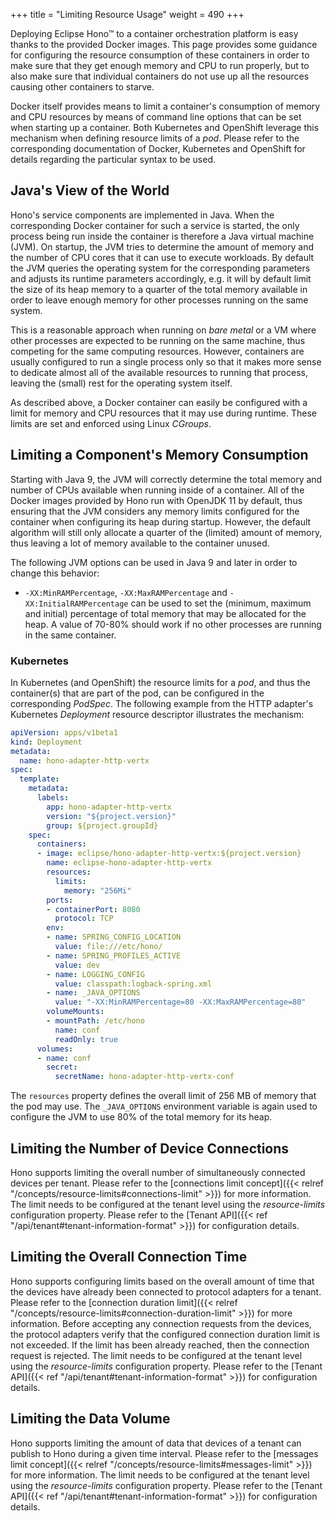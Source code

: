 +++
title = "Limiting Resource Usage"
weight = 490
+++

Deploying Eclipse Hono&trade; to a container orchestration platform is easy thanks to the provided Docker images. This page provides some guidance for configuring the resource consumption of these containers in order to make sure that they get enough memory and CPU to run properly, but to also make sure that individual containers do not use up all the resources causing other containers to starve.
<!--more-->

Docker itself provides means to limit a container's consumption of memory and CPU resources by means of command line options that can be set when starting up a container. Both Kubernetes and OpenShift leverage this mechanism when defining resource limits of a *pod*. Please refer to the corresponding documentation of Docker, Kubernetes and OpenShift for details regarding the particular syntax to be used.

## Java's View of the World

Hono's service components are implemented in Java. When the corresponding Docker container for such a service is started, the only process being run inside the container is therefore a Java virtual machine (JVM). On startup, the JVM tries to determine the amount of memory and the number of CPU cores that it can use to execute workloads. By default the JVM queries the operating system for the corresponding parameters and adjusts its runtime parameters accordingly, e.g. it will by default limit the size of its heap memory to a quarter of the total memory available in order to leave enough memory for other processes running on the same system.

This is a reasonable approach when running on *bare metal* or a VM where other processes are expected to be running on the same machine, thus competing for the same computing resources. However, containers are usually configured to run a single process only so that it makes more sense to dedicate almost all of the available resources to running that process, leaving the (small) rest for the operating system itself.

As described above, a Docker container can easily be configured with a limit for memory and CPU resources that it may use during runtime. These limits are set and enforced using Linux *CGroups*.

## Limiting a Component's Memory Consumption

Starting with Java 9, the JVM will correctly determine the total memory and number of CPUs available when running inside of a container. All of the Docker images provided by Hono run with OpenJDK 11 by default, thus ensuring that the JVM considers any memory limits configured for the container when configuring its heap during startup. However, the default algorithm will still only allocate a quarter of the (limited) amount of memory, thus leaving a lot of memory available to the container unused.

The following JVM options can be used in Java 9 and later in order to change this behavior:

* `-XX:MinRAMPercentage`, `-XX:MaxRAMPercentage` and `-XX:InitialRAMPercentage` can be used to set the (minimum, maximum and initial) percentage of total memory that may be allocated for the heap. A value of 70-80% should work if no other processes are running in the same container.

### Kubernetes

In Kubernetes (and OpenShift) the resource limits for a *pod*, and thus the container(s) that are part of the pod, can be configured in the corresponding *PodSpec*. The following example from the HTTP adapter's Kubernetes *Deployment* resource descriptor illustrates the mechanism:

~~~yaml
apiVersion: apps/v1beta1
kind: Deployment
metadata:
  name: hono-adapter-http-vertx
spec:
  template:
    metadata:
      labels:
        app: hono-adapter-http-vertx
        version: "${project.version}"
        group: ${project.groupId}
    spec:
      containers:
      - image: eclipse/hono-adapter-http-vertx:${project.version}
        name: eclipse-hono-adapter-http-vertx
        resources:
          limits:
            memory: "256Mi"
        ports:
        - containerPort: 8080
          protocol: TCP
        env:
        - name: SPRING_CONFIG_LOCATION
          value: file:///etc/hono/
        - name: SPRING_PROFILES_ACTIVE
          value: dev
        - name: LOGGING_CONFIG
          value: classpath:logback-spring.xml
        - name: _JAVA_OPTIONS
          value: "-XX:MinRAMPercentage=80 -XX:MaxRAMPercentage=80"
        volumeMounts:
        - mountPath: /etc/hono
          name: conf
          readOnly: true
      volumes:
      - name: conf
        secret:
          secretName: hono-adapter-http-vertx-conf
~~~

The `resources` property defines the overall limit of 256 MB of memory that the pod may use. The `_JAVA_OPTIONS` environment variable is again used to configure the JVM to use 80% of the total memory for its heap.

## Limiting the Number of Device Connections

Hono supports limiting the overall number of simultaneously connected devices per tenant. Please refer to the [connections limit concept]({{< relref "/concepts/resource-limits#connections-limit" >}}) for more information. The limit needs to be configured at the tenant level using the *resource-limits* configuration property. Please refer to the [Tenant API]({{< ref "/api/tenant#tenant-information-format" >}}) for configuration details.

## Limiting the Overall Connection Time

Hono supports configuring limits based on the overall amount of time that the devices have already been connected to protocol adapters for a tenant. Please refer to the [connection duration limit]({{< relref "/concepts/resource-limits#connection-duration-limit" >}}) for more information. Before accepting any connection requests from the devices, the protocol adapters verify that the configured connection duration limit is not exceeded. If the limit has been already reached, then the connection request is rejected. The limit needs to be configured at the tenant level using the *resource-limits* configuration property. Please refer to the [Tenant API]({{< ref "/api/tenant#tenant-information-format" >}}) for configuration details.
 
## Limiting the Data Volume

Hono supports limiting the amount of data that devices of a tenant can publish to Hono during a given time interval. Please refer to the [messages limit concept]({{< relref "/concepts/resource-limits#messages-limit" >}}) for more information. The limit needs to be configured at the tenant level using the *resource-limits* configuration property. Please refer to the [Tenant API]({{< ref "/api/tenant#tenant-information-format" >}}) for configuration details.
